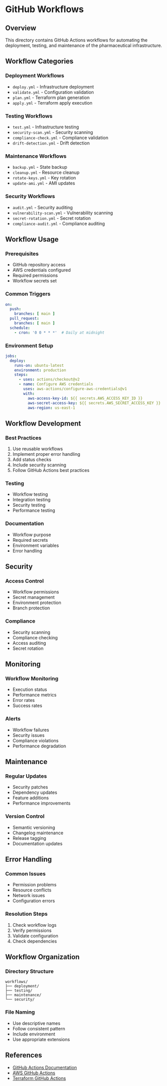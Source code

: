 # GitHub Workflows

## Overview
This directory contains GitHub Actions workflows for automating the deployment, testing, and maintenance of the pharmaceutical infrastructure.

## Workflow Categories

### Deployment Workflows
- `deploy.yml` - Infrastructure deployment
- `validate.yml` - Configuration validation
- `plan.yml` - Terraform plan generation
- `apply.yml` - Terraform apply execution

### Testing Workflows
- `test.yml` - Infrastructure testing
- `security-scan.yml` - Security scanning
- `compliance-check.yml` - Compliance validation
- `drift-detection.yml` - Drift detection

### Maintenance Workflows
- `backup.yml` - State backup
- `cleanup.yml` - Resource cleanup
- `rotate-keys.yml` - Key rotation
- `update-ami.yml` - AMI updates

### Security Workflows
- `audit.yml` - Security auditing
- `vulnerability-scan.yml` - Vulnerability scanning
- `secret-rotation.yml` - Secret rotation
- `compliance-audit.yml` - Compliance auditing

## Workflow Usage

### Prerequisites
- GitHub repository access
- AWS credentials configured
- Required permissions
- Workflow secrets set

### Common Triggers
```yaml
on:
  push:
    branches: [ main ]
  pull_request:
    branches: [ main ]
  schedule:
    - cron: '0 0 * * *'  # Daily at midnight
```

### Environment Setup
```yaml
jobs:
  deploy:
    runs-on: ubuntu-latest
    environment: production
    steps:
      - uses: actions/checkout@v2
      - name: Configure AWS credentials
        uses: aws-actions/configure-aws-credentials@v1
        with:
          aws-access-key-id: ${{ secrets.AWS_ACCESS_KEY_ID }}
          aws-secret-access-key: ${{ secrets.AWS_SECRET_ACCESS_KEY }}
          aws-region: us-east-1
```

## Workflow Development

### Best Practices
1. Use reusable workflows
2. Implement proper error handling
3. Add status checks
4. Include security scanning
5. Follow GitHub Actions best practices

### Testing
- Workflow testing
- Integration testing
- Security testing
- Performance testing

### Documentation
- Workflow purpose
- Required secrets
- Environment variables
- Error handling

## Security

### Access Control
- Workflow permissions
- Secret management
- Environment protection
- Branch protection

### Compliance
- Security scanning
- Compliance checking
- Access auditing
- Secret rotation

## Monitoring

### Workflow Monitoring
- Execution status
- Performance metrics
- Error rates
- Success rates

### Alerts
- Workflow failures
- Security issues
- Compliance violations
- Performance degradation

## Maintenance

### Regular Updates
- Security patches
- Dependency updates
- Feature additions
- Performance improvements

### Version Control
- Semantic versioning
- Changelog maintenance
- Release tagging
- Documentation updates

## Error Handling

### Common Issues
- Permission problems
- Resource conflicts
- Network issues
- Configuration errors

### Resolution Steps
1. Check workflow logs
2. Verify permissions
3. Validate configuration
4. Check dependencies

## Workflow Organization

### Directory Structure
```
workflows/
├── deployment/
├── testing/
├── maintenance/
└── security/
```

### File Naming
- Use descriptive names
- Follow consistent pattern
- Include environment
- Use appropriate extensions

## References
- [GitHub Actions Documentation](https://docs.github.com/en/actions)
- [AWS GitHub Actions](https://docs.aws.amazon.com/sdk-for-javascript/v2/developer-guide/setting-up-node-on-ec2-instance.html)
- [Terraform GitHub Actions](https://www.terraform.io/docs/enterprise/workspaces/remote-state.html) 
